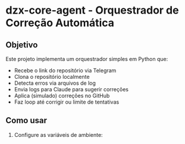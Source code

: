 # dzx-core-agent - Orquestrador de Correção Automática

## Objetivo

Este projeto implementa um orquestrador simples em Python que:

- Recebe o link do repositório via Telegram
- Clona o repositório localmente
- Detecta erros via arquivos de log
- Envia logs para Claude para sugerir correções
- Aplica (simulado) correções no GitHub
- Faz loop até corrigir ou limite de tentativas

## Como usar

1. Configure as variáveis de ambiente:
